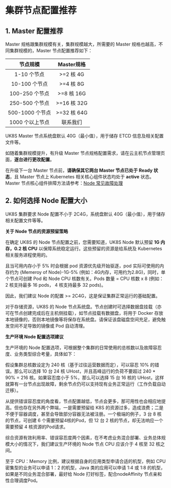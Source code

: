 # 集群节点配置推荐

## 1. Master 配置推荐

Master 规格跟集群规模有关，集群规模越大，所需要的 Master 规格也越高，不同集群规模的，Master 节点配置推荐如下：

|     节点规模     |  Master规格  |
| :----------: | :--------: |
|   1-10 个节点   |  >=2 核 4G  |
|  10-100 个节点  |  >=4 核 8G  |
| 100-250 个节点  | >=8 核 16G  |
| 250-500 个节点  | >=16 核 32G |
| 500-1000 个节点 | >=32 核 64G |
|  1000 个以上节点  |    联系我们    |

UK8S Master 节点系统盘默认 40G（最小值），用于储存 ETCD 信息及相关配置文件等。

如随着集群规模提升，有升级 Master 节点规格配置需求，请在云主机节点管理页面，**逐台进行更改配置**。

在升级下一台 Master 节点前，**请确保其它两台 Master 节点已处于 Ready 状态**，且 Master 节点上 Kubernetes 相关核心组件状态均处于 **active**
状态。Master 节点核心组件排障方法请参考：[Node 常见故障处理](/uk8s/troubleshooting/node_debug_summary)

## 2. 如何选择 Node 配置大小

UK8S 集群要求 Node 配置不小于 2C4G，系统盘默认 40G（最小值），用于储存相关配置文件等等。

**关于 Node 节点的资源预留策略**

在确定 UK8S 的 Node 节点配置之前，您需要知道，UK8S Node 默认预留 **1G 内存，0.2 核 CPU** 以保障系统稳定运行。这些预留的资源是给系统及 Kubernetes
相关服务进程使用的。

且当可用内存小于 5% 时会根据 pod 资源优先级开始驱逐，pod 实际可使用的内存约为 {Memeroy of Node}-1G-5% (例如：4G内存，可用约为2.8G)，同时，单个节点可创建
Pod 和 Node CPU 核数有关。Pods 数量 = CPU 核数 x 8 (例如：2 核支持最多 16 pods， 4 核支持最多 32 pods)。

因此，我们建议 Node 的配置 >= 2C4G，这是保证集群正常运行的基础配置。

对于存储资源，UK8S 的 Node 节点系统盘。节点创建时可选择数据盘挂载（亦可在节点创建完成后在主机侧挂载），如节点挂载有数据盘，将用于 Docker
存放本地镜像的，否则本地镜像等将保存在系统盘。请保证该盘磁盘空间充足，避免触发空间不足导致的镜像或 Pod 自动清理。

**生产环境 Node 配置选项建议**

生产环境的 Node 配置选项，可根据整个集群的日常使用的总核数以及故障容忍度、业务类型综合考量，具体如下：

假设集群总核数设定为 240 核（基于过往运营数据而定），可以容忍 10% 的错误。那么可以选择 10 台 24 核 UHost，并且高峰运行的负荷不要超过 240 * 90% = 216
核。如果容忍度小于 5%，那么可以选择 15 台 16 核的 UHost，这样就算有一台节点出现故障，剩余节点仍可以支持现有业务正常运行（工作负载自动迁移）。

从提供错误容忍度的角度看，节点配置越低，节点会更多，那可用性也会相应地提高。但也存在另外两个弊端，一是需要预留给 K8S
的资源过多，造成浪费；二是不便于容器调度，甚至会导致部分容器无法被注册。一个极端的例子，3 台 8 核的节点，可创建 6 个需要预留4核的Pod，但 12 台 2 核的节点，却无法响应一个需要预留 4
核资源的Pod请求。

综合资源有效利用率、错误容忍度两个因素，在不考虑业务混合部署、业务总体规模大小的情况下，我们建议生产环境的 Node 节点 CPU 应该介于 4 核至 32 核之间。

至于 CPU：Memory 比例，建议根据自身的应用类型申请合适的机型，例如 CPU 密集型的业务可以申请 1：2 的机型，Java 类的应用可以申请 1:4 或 1:8
的机型，如果是不同业务混合部署，最好给 Node 打好标签，配合nodeAffinity 节点亲和性合理调度Pod。
